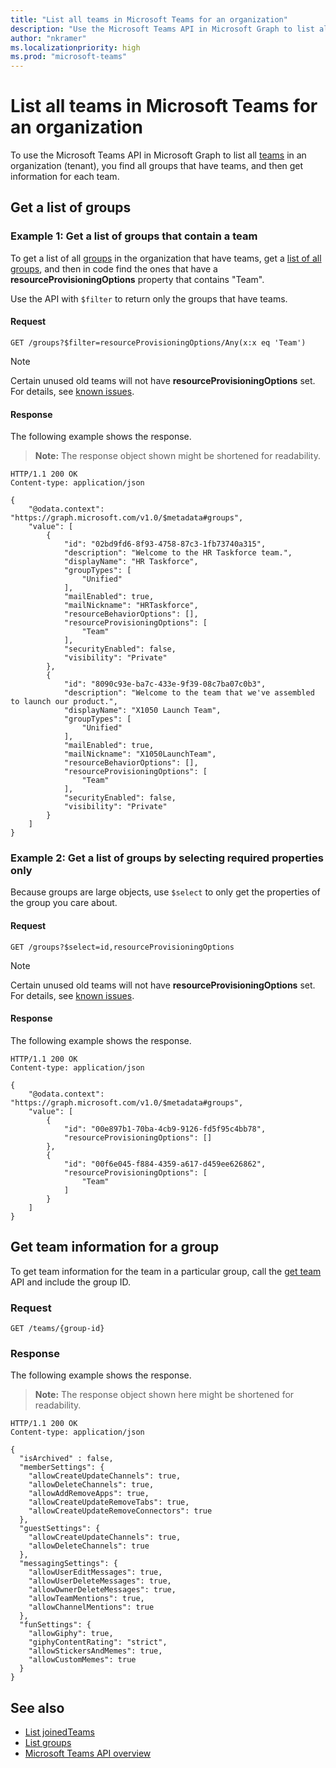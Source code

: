 ```yaml
---
title: "List all teams in Microsoft Teams for an organization"
description: "Use the Microsoft Teams API in Microsoft Graph to list all teams in an organization by finding all groups that have teams and getting information for each team."
author: "nkramer"
ms.localizationpriority: high
ms.prod: "microsoft-teams"
---
```


# List all teams in Microsoft Teams for an organization

To use the Microsoft Teams API in Microsoft Graph to list all [teams](/graph/api/resources/team) in an organization (tenant), you find all groups that have teams, and then get information for each team.

## Get a list of groups

### Example 1: Get a list of groups that contain a team

To get a list of all [groups](/graph/api/resources/group) in the organization that have teams, get a [list of all groups](/graph/api/group-list), and then in code find the ones that have a **resourceProvisioningOptions** property that contains "Team".

Use the API with `$filter` to return only the groups that have teams.

#### Request

```http
GET /groups?$filter=resourceProvisioningOptions/Any(x:x eq 'Team')
```

> [!NOTE]
> Certain unused old teams will not have **resourceProvisioningOptions** set. For details, see [known issues](https://developer.microsoft.com/en-us/graph/known-issues/?search=13633).

#### Response

The following example shows the response.

>**Note:** The response object shown might be shortened for readability. 
>
```http
HTTP/1.1 200 OK
Content-type: application/json

{
    "@odata.context": "https://graph.microsoft.com/v1.0/$metadata#groups",
    "value": [
        {
            "id": "02bd9fd6-8f93-4758-87c3-1fb73740a315",
            "description": "Welcome to the HR Taskforce team.",
            "displayName": "HR Taskforce",
            "groupTypes": [
                "Unified"
            ],
            "mailEnabled": true,
            "mailNickname": "HRTaskforce",
            "resourceBehaviorOptions": [],
            "resourceProvisioningOptions": [
                "Team"
            ],
            "securityEnabled": false,
            "visibility": "Private"
        },
        {
            "id": "8090c93e-ba7c-433e-9f39-08c7ba07c0b3",
            "description": "Welcome to the team that we've assembled to launch our product.",
            "displayName": "X1050 Launch Team",
            "groupTypes": [
                "Unified"
            ],
            "mailEnabled": true,
            "mailNickname": "X1050LaunchTeam",
            "resourceBehaviorOptions": [],
            "resourceProvisioningOptions": [
                "Team"
            ],
            "securityEnabled": false,
            "visibility": "Private"
        }
    ]
}
```

### Example 2: Get a list of groups by selecting required properties only

Because groups are large objects, use `$select` to only get the properties of the group you care about.

#### Request

```http
GET /groups?$select=id,resourceProvisioningOptions
```

> [!NOTE]
> Certain unused old teams will not have **resourceProvisioningOptions** set. For details, see [known issues](https://developer.microsoft.com/en-us/graph/known-issues/?search=13633).

#### Response

The following example shows the response.

```http
HTTP/1.1 200 OK
Content-type: application/json

{
    "@odata.context": "https://graph.microsoft.com/v1.0/$metadata#groups",
    "value": [
        {
            "id": "00e897b1-70ba-4cb9-9126-fd5f95c4bb78",
            "resourceProvisioningOptions": []
        },
        {
            "id": "00f6e045-f884-4359-a617-d459ee626862",
            "resourceProvisioningOptions": [
                "Team"
            ]
        }
    ]
}

```

## Get team information for a group

To get team information for the team in a particular group, call the [get team](/graph/api/team-get) API and include the group ID.

### Request

```http
GET /teams/{group-id}
```

### Response

The following example shows the response.

>**Note:** The response object shown here might be shortened for readability.

<!-- {
  "blockType": "ignored",
  "truncated": true,
  "@odata.type": "microsoft.graph.team"
} -->
```http
HTTP/1.1 200 OK
Content-type: application/json

{
  "isArchived" : false,
  "memberSettings": {
    "allowCreateUpdateChannels": true,
    "allowDeleteChannels": true,
    "allowAddRemoveApps": true,
    "allowCreateUpdateRemoveTabs": true,
    "allowCreateUpdateRemoveConnectors": true    
  },
  "guestSettings": {
    "allowCreateUpdateChannels": true,
    "allowDeleteChannels": true 
  },
  "messagingSettings": {
    "allowUserEditMessages": true,
    "allowUserDeleteMessages": true,
    "allowOwnerDeleteMessages": true,
    "allowTeamMentions": true,
    "allowChannelMentions": true    
  },
  "funSettings": {
    "allowGiphy": true,
    "giphyContentRating": "strict",
    "allowStickersAndMemes": true,
    "allowCustomMemes": true
  }
}
```

## See also

- [List joinedTeams](/graph/api/user-list-joinedteams)
- [List groups](/graph/api/group-list)
- [Microsoft Teams API overview](teams-concept-overview.md)
